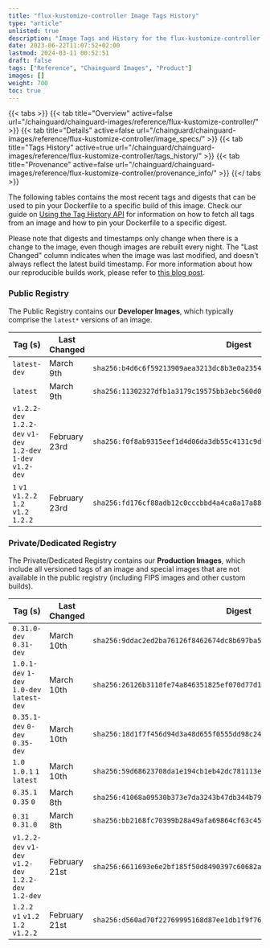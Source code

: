 ```yaml
---
title: "flux-kustomize-controller Image Tags History"
type: "article"
unlisted: true
description: "Image Tags and History for the flux-kustomize-controller Chainguard Image"
date: 2023-06-22T11:07:52+02:00
lastmod: 2024-03-11 00:52:51
draft: false
tags: ["Reference", "Chainguard Images", "Product"]
images: []
weight: 700
toc: true
---
```


{{< tabs >}}
{{< tab title="Overview" active=false url="/chainguard/chainguard-images/reference/flux-kustomize-controller/" >}}
{{< tab title="Details" active=false url="/chainguard/chainguard-images/reference/flux-kustomize-controller/image_specs/" >}}
{{< tab title="Tags History" active=true url="/chainguard/chainguard-images/reference/flux-kustomize-controller/tags_history/" >}}
{{< tab title="Provenance" active=false url="/chainguard/chainguard-images/reference/flux-kustomize-controller/provenance_info/" >}}
{{</ tabs >}}

The following tables contains the most recent tags and digests that can be used to pin your Dockerfile to a specific build of this image. Check our guide on [Using the Tag History API](/chainguard/chainguard-images/using-the-tag-history-api/) for information on how to fetch all tags from an image and how to pin your Dockerfile to a specific digest.

Please note that digests and timestamps only change when there is a change to the image, even though images are rebuilt every night. The "Last Changed" column indicates when the image was last modified, and doesn't always reflect the latest build timestamp. For more information about how our reproducible builds work, please refer to [this blog post](https://www.chainguard.dev/unchained/reproducing-chainguards-reproducible-image-builds).

### Public Registry
The Public Registry contains our **Developer Images**, which typically comprise the `latest*` versions of an image.

| Tag (s)                                                         | Last Changed  | Digest                                                                    |
|-----------------------------------------------------------------|---------------|---------------------------------------------------------------------------|
|  `latest-dev`                                                   | March 9th     | `sha256:b4d6c6f59213909aea3213dc8b3e0a2354b7638951ae419a3234e25df626c12d` |
|  `latest`                                                       | March 9th     | `sha256:11302327dfb1a3179c19575bb3ebc560d03072055bf8260d7d8b64203091c436` |
|  `v1.2.2-dev` `1.2.2-dev` `v1-dev` `1.2-dev` `1-dev` `v1.2-dev` | February 23rd | `sha256:f0f8ab9315eef1d4d06da3db55c4131c9d2d4e8ec1f61a148910abad4bc16706` |
|  `1` `v1` `v1.2.2` `1.2` `v1.2` `1.2.2`                         | February 23rd | `sha256:fd176cf88adb12c0cccbbd4a4ca8a17a8872970ba4600d5d42c6bd1626309277` |


### Private/Dedicated Registry
The Private/Dedicated Registry contains our **Production Images**, which include all versioned tags of an image and special images that are not available in the public registry (including FIPS images and other custom builds).

| Tag (s)                                                 | Last Changed  | Digest                                                                    |
|---------------------------------------------------------|---------------|---------------------------------------------------------------------------|
|  `0.31.0-dev` `0.31-dev`                                | March 10th    | `sha256:9ddac2ed2ba76126f8462674dc8b697ba547db0a9cb241f9bd03a494b3ef7a42` |
|  `1.0.1-dev` `1-dev` `1.0-dev` `latest-dev`             | March 10th    | `sha256:26126b3110fe74a846351825ef070d77d10167a33d4db889f5ff67a7f05641e9` |
|  `0.35.1-dev` `0-dev` `0.35-dev`                        | March 10th    | `sha256:18d1f7f456d94d3a48d655f0555dd98c242a17d5b0dfa9adadd7e1895b843db1` |
|  `1.0` `1.0.1` `1` `latest`                             | March 10th    | `sha256:59d68623708da1e194cb1eb42dc781113e46683aca162fcd84cf0949a5348e51` |
|  `0.35.1` `0.35` `0`                                    | March 8th     | `sha256:41068a09530b373e7da3243b47db344b79814136dc0ac79da35312054e262e60` |
|  `0.31` `0.31.0`                                        | March 8th     | `sha256:bb2168fc70399b28a49afa69864cf63c456e4d96ef986be4454a93f6507d1ff2` |
|  `v1.2.2-dev` `v1-dev` `v1.2-dev` `1.2.2-dev` `1.2-dev` | February 21st | `sha256:6611693e6e2bf185f50d8490397c60682aa2f46193b24b598f5f3efe0dbe1cd3` |
|  `1.2.2` `v1` `v1.2` `1.2` `v1.2.2`                     | February 21st | `sha256:d560ad70f22769995168d87ee1db1f9f760aebd40ca0edb194658c820ee9ace1` |

